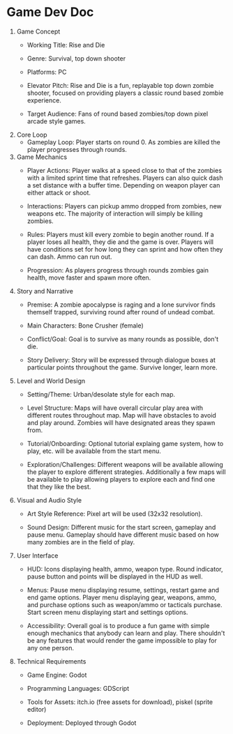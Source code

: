 # Game Dev Doc
 
1. Game Concept
	- Working Title: Rise and Die
	
	- Genre: Survival, top down shooter

	- Platforms: PC

	- Elevator Pitch: Rise and Die is a fun, replayable top down zombie shooter, focused on providing players a classic round based zombie experience.

	- Target Audience: Fans of round based zombies/top down pixel arcade style games.
2. Core Loop
	- Gameplay Loop: Player starts on round 0. As zombies are killed the player progresses through rounds.
3. Game Mechanics
	- Player Actions: Player walks at a speed close to that of the zombies with a limited sprint time that refreshes. Players can also quick dash a set distance with a buffer time. Depending on weapon player can either attack or shoot.

	- Interactions: Players can pickup ammo dropped from zombies, new weapons etc. The majority of interaction will simply be killing zombies.

	- Rules: Players must kill every zombie to begin another round. If a player loses all health, they die and the game is over. Players will have conditions set for how long they can sprint and how often they can dash. Ammo can run out.

	- Progression: As players progress through rounds zombies gain health, move faster and spawn more often.
4. Story and Narrative
	- Premise: A zombie apocalypse is raging and a lone survivor finds themself trapped, surviving round after round of undead combat.

	- Main Characters: Bone Crusher (female)

	- Conflict/Goal: Goal is to survive as many rounds as possible, don't die.

	- Story Delivery: Story will be expressed through dialogue boxes at particular points throughout the game. Survive longer, learn more.
5. Level and World Design
	- Setting/Theme: Urban/desolate style for each map.

	- Level Structure: Maps will have overall circular play area with different routes throughout map. Map will have obstacles to avoid and play around. Zombies will have designated areas they spawn from.

	- Tutorial/Onboarding: Optional tutorial explaing game system, how to play, etc. will be available from the start menu.

	- Exploration/Challenges: Different weapons will be available allowing the player to explore different strategies. Additionally a few maps will be available to play allowing players to explore each and find one that they like the best.
6. Visual and Audio Style
	- Art Style Reference: Pixel art will be used (32x32 resolution).

	- Sound Design: Different music for the start screen, gameplay and pause menu. Gameplay should have different music based on how many zombies are in the field of play.
7. User Interface
	- HUD: Icons displaying health, ammo, weapon type. Round indicator, pause button and points will be displayed in the HUD as well.

	- Menus: Pause menu displaying resume, settings, restart game and end game options. Player menu displaying gear, weapons, ammo, and purchase options such as weapon/ammo or tacticals purchase. Start screen menu displaying start and settings options.

	- Accessibility: Overall goal is to produce a fun game with simple enough mechanics that anybody can learn and play. There shouldn't be any features that would render the game impossible to play for any one person.
8. Technical Requirements
	- Game Engine: Godot

	- Programming Languages: GDScript

	- Tools for Assets: itch.io (free assets for download), piskel (sprite editor)

	- Deployment: Deployed through Godot
